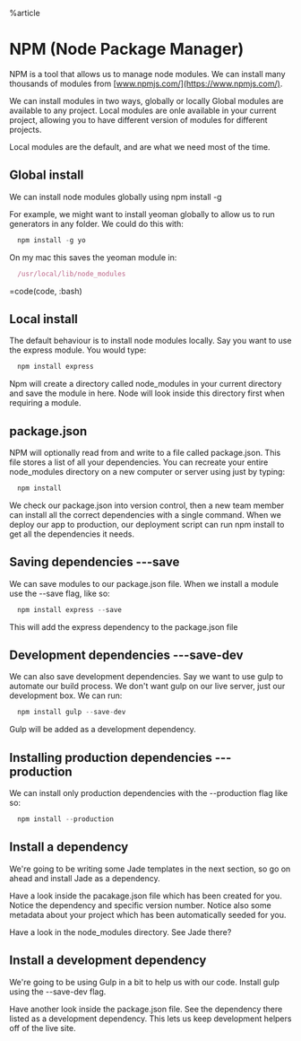 %article


# NPM (Node Package Manager)

NPM is a tool that allows us to manage node modules. We can install many thousands of modules from [www.npmjs.com/](https://www.npmjs.com/).

We can install modules in two ways, globally or locally Global modules are available to any project. Local modules are onle available in your current project, allowing you to have different version of modules for different projects.

Local modules are the default, and are what we need most of the time.

## Global install

We can install node modules globally using npm install -g

For example, we might want to install yeoman globally to allow us to run generators in any folder. We could do this with:

```js
  npm install -g yo
```





On my mac this saves the yeoman module in:

```js
  /usr/local/lib/node_modules
```

=code(code, :bash)



## Local install

The default behaviour is to install node modules locally. Say you want to use the express module. You would type:

```js
  npm install express
```





Npm will create a directory called node_modules in your current directory and save the module in here. Node will look inside this directory first when requiring a module.

## package.json

NPM will optionally read from and write to a file called package.json. This file stores a list of all your dependencies. You can recreate your entire node_modules directory on a new computer or server using just by typing:

```js
  npm install
```





We check our package.json into version control, then a new team member can install all the correct dependencies with a single command. When we deploy our app to production, our deployment script can run npm install to get all the dependencies it needs.

## Saving dependencies ---save

We can save modules to our package.json file. When we install a module use the --save flag, like so:

```js
  npm install express --save
```





This will add the express dependency to the package.json file

## Development dependencies ---save-dev

We can also save development dependencies. Say we want to use gulp to automate our build process. We don't want gulp on our live server, just our development box. We can run:

```js
  npm install gulp --save-dev
```





Gulp will be added as a development dependency.

## Installing production dependencies ---production

We can install only production dependencies with the --production flag like so:

```js
  npm install --production
```








## Install a dependency

We're going to be writing some Jade templates in the next section, so go on ahead and install Jade as a dependency.

Have a look inside the pacakage.json file which has been created for you. Notice the dependency and specific version number. Notice also some metadata about your project which has been automatically seeded for you.

Have a look in the node_modules directory. See Jade there?




## Install a development dependency

We're going to be using Gulp in a bit to help us with our code. Install gulp using the --save-dev flag.

Have another look inside the package.json file. See the dependency there listed as a development dependency. This lets us keep development helpers off of the live site.
